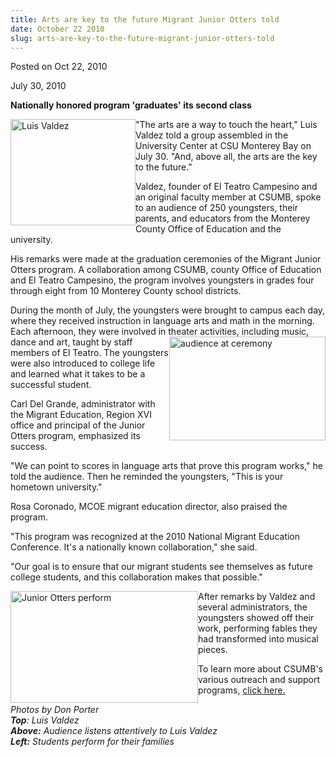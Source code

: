 ```yaml
---
title: Arts are key to the future Migrant Junior Otters told
date: October 22 2010
slug: arts-are-key-to-the-future-migrant-junior-otters-told
---
```





<span class="date">Posted on Oct 22, 2010    </span>
<p>July 30, 2010</p>
<p><strong>Nationally honored program &apos;graduates&apos; its second
class</strong></p>
<p><img alt="Luis Valdez" height="170" src="http://news.csumb.edu/sites/default/files/65/igx_migrate/images/Luis_Valdez_sm.jpg" style="float:left" width="200">&quot;The arts are a way to touch the
heart,&quot; Luis Valdez told a group assembled in the University Center
at CSU Monterey Bay on July 30. &quot;And, above all, the arts are the
key to the future.&quot;</img></p>
<p>Valdez, founder of El Teatro Campesino and an original faculty
member at CSUMB, spoke to an audience of 250 youngsters, their
parents, and educators from the Monterey County Office of Education
and the university.</p>
<p>His remarks were made at the graduation ceremonies of the
Migrant Junior Otters program. A collaboration among CSUMB, county
Office of Education and El Teatro Campesino, the program involves
youngsters in grades four through eight from 10 Monterey County
school districts.</p>
<p>During the month of July, the youngsters were brought to campus
each day, where they received instruction in language arts and math
in the morning. Each afternoon, they were involved in theater
<img alt="audience at ceremony" height="166" src="http://news.csumb.edu/sites/default/files/65/igx_migrate/images/migrant_crowd_sm.jpg" style="float:right" width="250">activities, including music,
dance and art, taught by staff members of El Teatro. The youngsters
were also introduced to college life and learned what it takes to
be a successful student.</img></p>
<p>Carl Del Grande, administrator with the Migrant Education,
Region XVI office and principal of the Junior Otters program,
emphasized its success.</p>
<p>&quot;We can point to scores in language arts that prove this program
works,&quot; he told the audience. Then he reminded the youngsters,
&quot;This is your hometown university.&quot;</p>
<p>Rosa Coronado, MCOE migrant education director, also praised the
program.</p>
<p>&quot;This program was recognized at the 2010 National Migrant
Education Conference. It&apos;s a nationally known collaboration,&quot; she
said.</p>
<p>&quot;Our goal is to ensure that our migrant students see themselves
as future college students, and this collaboration makes that
possible.&quot;</p>
<p><img alt="Junior Otters perform" height="179" src="http://news.csumb.edu/sites/default/files/65/igx_migrate/images/migrant_kids_sm.jpg" style="float:left" width="300">After remarks by Valdez and
several administrators, the youngsters showed off their work,
performing fables they had transformed into musical pieces.</img></p>
<p>To learn more about CSUMB&apos;s various outreach and support
programs, <a href="http://csumb.edu/site/x4434.xml" rel="nofollow">click here.</a></p>
<p><em>Photos by Don Porter<br>
<strong>Top</strong>: Luis Valdez<br>
<strong>Above:</strong> Audience listens attentively to Luis
Valdez<br>
<strong>Left:</strong> Students perform for their families</br></br></br></em></p>






